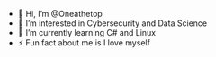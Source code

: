 - 👋 Hi, I’m @Oneathetop
- 👀 I’m interested in Cybersecurity and Data Science
- 🌱 I’m currently learning C# and Linux
- ⚡ Fun fact about me is I love myself
